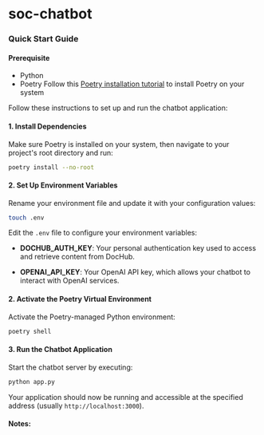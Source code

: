 # soc-chatbot

### Quick Start Guide

#### Prerequisite

- Python
- Poetry Follow this [Poetry installation tutorial](https://python-poetry.org/docs/#installing-with-pipx) to install Poetry on your system

Follow these instructions to set up and run the chatbot application:

#### 1. Install Dependencies

Make sure Poetry is installed on your system, then navigate to your project's root directory and run:

```bash
poetry install --no-root
```

#### 2. Set Up Environment Variables

Rename your environment file and update it with your configuration values:

```bash
touch .env
```

Edit the `.env` file to configure your environment variables:

- **DOCHUB_AUTH_KEY**: Your personal authentication key used to access and retrieve content from DocHub.

- **OPENAI_API_KEY**: Your OpenAI API key, which allows your chatbot to interact with OpenAI services.

#### 2. Activate the Poetry Virtual Environment

Activate the Poetry-managed Python environment:

```bash
poetry shell
```

#### 3. Run the Chatbot Application

Start the chatbot server by executing:

```bash
python app.py
```

Your application should now be running and accessible at the specified address (usually `http://localhost:3000`).

#### Notes:
